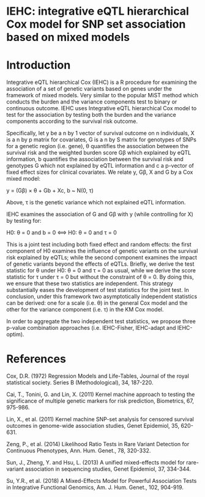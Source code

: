 # IEHC: integrative eQTL hierarchical Cox model for SNP set association based on mixed models
# Introduction
Integrative eQTL hierarchical Cox (IEHC) is a R procedure for examining the association of a set of genetic variants based on genes under the framework of mixed models. Very similar to the popular MiST method which conducts the burden and the variance components test to binary or continuous outcome. IEHC uses Integrative eQTL hierarchical Cox model to test for the association by testing both the burden and the variance components according to the survival risk outcome. 

Specifically, let y be a n by 1 vector of survival outcome on n individuals, X is a n by p matrix for covariates, G is a n by S matrix for genotypes of SNPs for a genetic region (i.e. gene), θ quantifies the association between the survival risk and the weighted burden score Gβ which explained by eQTL information, b quantifies the association between the survival risk and genotypes G which not explained by eQTL information and c a p-vector of fixed effect sizes for clinical covariates. We relate y, Gβ, X and G by a Cox mixed model:

y = (Gβ) × θ + Gb + Xc, b ~ N(0, τ)

Above, τ is the genetic variance which not explained eQTL information.

IEHC examines the association of G and Gβ with y (while controlling for X) by testing for:

H0: θ = 0 and b = 0 <==> H0: θ = 0 and τ = 0

This is a joint test including both fixed effect and random effects: the first component of H0 examines the influence of genetic variants on the survival risk explained by eQTLs; while the second component examines the impact of genetic variants beyond the effects of eQTLs. Briefly, we derive the test statistic for θ under H0: θ = 0 and τ = 0 as usual, while we derive the score statistic for τ under τ = 0 but without the constraint of θ = 0. By doing this, we ensure that these two statistics are independent. This strategy substantially eases the development of test statistics for the joint test. In conclusion, under this framework two asymptotically independent statistics can be derived: one for a scale (i.e. θ) in the general Cox model and the other for the variance component (i.e. τ) in the KM Cox model.

In order to aggregate the two independent test statistics, we propose three p-value combination approaches (i.e. IEHC-Fisher, IEHC-adapt and IEHC-optim).

# References
Cox, D.R. (1972) Regression Models and Life-Tables, Journal of the royal statistical society. Series B (Methodological), 34, 187-220.

Cai, T., Tonini, G. and Lin, X. (2011) Kernel machine approach to testing the significance of multiple genetic markers for risk prediction, Biometrics, 67, 975-986.

Lin, X., et al. (2011) Kernel machine SNP-set analysis for censored survival outcomes in genome-wide association studies, Genet Epidemiol, 35, 620-631.

Zeng, P., et al. (2014) Likelihood Ratio Tests in Rare Variant Detection for Continuous Phenotypes, Ann. Hum. Genet., 78, 320-332.

Sun, J., Zheng, Y. and Hsu, L. (2013) A unified mixed-effects model for rare-variant association in sequencing studies, Genet Epidemiol, 37, 334-344.

Su, Y.R., et al. (2018) A Mixed-Effects Model for Powerful Association Tests in Integrative Functional Genomics, Am. J. Hum. Genet., 102, 904-919.
